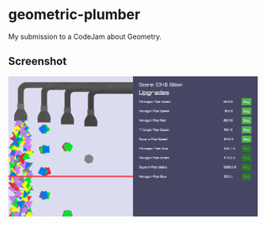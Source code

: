 # geometric-plumber
My submission to a CodeJam about Geometry.

## Screenshot
![Screenshot of user playing game](sample.png)
